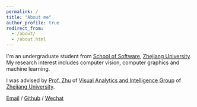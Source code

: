 ```yaml
---
permalink: /
title: "About me"
author_profile: true
redirect_from: 
  - /about/
  - /about.html
---
```


I'm an undergraduate student from [School of Software](http://www.cst.zju.edu.cn/), [Zhejiang University](https://www.zju.edu.cn/). My research interest includes computer vision, computer graphics and machine learning.

I was advised by [Prof. Zhu](https://minfengzhu.github.io/) of [Visual Analytics and Intelligence Group](https://zjuvai.cn/) of [Zhejiang University](https://www.zju.edu.cn/).

[Email](mailto:xincheng.tan@zju.edu.cn) / [Github](https://github.com/Xincheng-Tan) / [Wechat](../images/Wechat.png)
